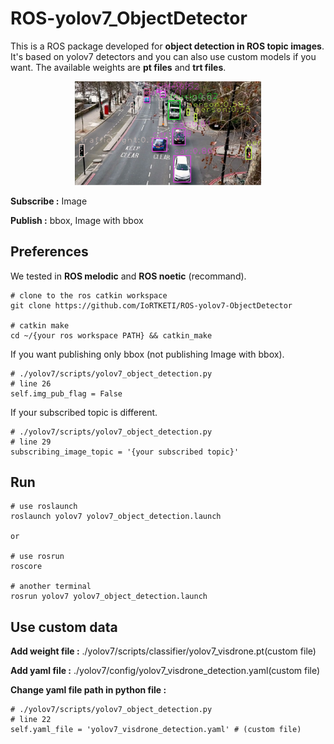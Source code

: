 # ROS-yolov7_ObjectDetector
This is a ROS package developed for **object detection in ROS topic images**. It's based on yolov7 detectors and you can also use custom models if you want. The available weights are **pt files** and **trt files**.

<div align="center">
    <a href="./">
        <img src="./yolov7/scripts/runs/detect/test.JPG" width="59%"/>
    </a>
</div>

**Subscribe :** Image

**Publish :** bbox, Image with bbox


## Preferences
We tested in
**ROS melodic** and **ROS noetic** (recommand).

``` shell
# clone to the ros catkin workspace
git clone https://github.com/IoRTKETI/ROS-yolov7-ObjectDetector

# catkin make
cd ~/{your ros workspace PATH} && catkin_make

```


If you want publishing only bbox (not publishing Image with bbox).
``` shell
# ./yolov7/scripts/yolov7_object_detection.py
# line 26
self.img_pub_flag = False
```

If your subscribed topic is different.
``` shell
# ./yolov7/scripts/yolov7_object_detection.py
# line 29
subscribing_image_topic = '{your subscribed topic}'
```




## Run
``` shell
# use roslaunch
roslaunch yolov7 yolov7_object_detection.launch

or

# use rosrun
roscore

# another terminal
rosrun yolov7 yolov7_object_detection.launch
```



## Use custom data

**Add weight file :** ./yolov7/scripts/classifier/yolov7_visdrone.pt(custom file)

**Add yaml file :** ./yolov7/config/yolov7_visdrone_detection.yaml(custom file)

**Change yaml file path in python file :**
``` shell
# ./yolov7/scripts/yolov7_object_detection.py
# line 22
self.yaml_file = 'yolov7_visdrone_detection.yaml' # (custom file)
```

